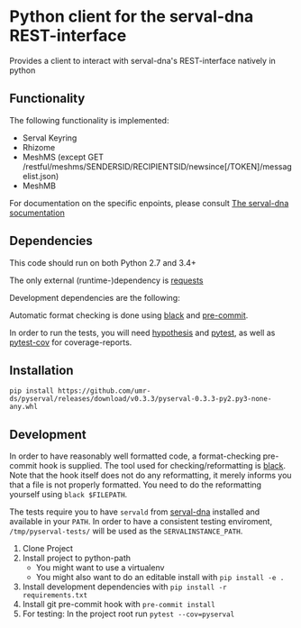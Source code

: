 # Python client for the serval-dna REST-interface

Provides a client to interact with serval-dna's REST-interface natively in python

## Functionality

The following functionality is implemented:

- Serval Keyring
- Rhizome
- MeshMS (except GET /restful/meshms/SENDERSID/RECIPIENTSID/newsince[/TOKEN]/messagelist.json)
- MeshMB

For documentation on the specific enpoints, please consult [The serval-dna socumentation](https://github.com/servalproject/serval-dna/blob/development/doc/REST-API.md)

## Dependencies

This code should run on both Python 2.7 and 3.4+

The only external (runtime-)dependency is [requests](https://github.com/requests/requests)

Development dependencies are the following:

Automatic format checking is done using [black](https://github.com/ambv/black) and [pre-commit](https://github.com/pre-commit/pre-commit).

In order to run the tests, you will need [hypothesis](https://github.com/HypothesisWorks/hypothesis-python) and [pytest](https://github.com/pytest-dev/pytest), as well as [pytest-cov](https://github.com/pytest-dev/pytest-cov) for coverage-reports.

## Installation

`pip install https://github.com/umr-ds/pyserval/releases/download/v0.3.3/pyserval-0.3.3-py2.py3-none-any.whl`

## Development

In order to have reasonably well formatted code, a format-checking pre-commit hook is supplied. The tool used for checking/reformatting is [black](https://github.com/ambv/black). Note that the hook itself does not do any reformatting, it merely informs you that a file is not properly formatted. You need to do the reformatting yourself using `black $FILEPATH`.

The tests require you to have `servald` from [serval-dna](https://github.com/servalproject/serval-dna) installed and available in your `PATH`. In order to have a consistent testing enviroment, `/tmp/pyserval-tests/` will be used as the `SERVALINSTANCE_PATH`.

1. Clone Project
2. Install project to python-path
    - You might want to use a virtualenv
    - You might also want to do an editable install with `pip install -e .`
3. Install development dependencies with `pip install -r requirements.txt`
4. Install git pre-commit hook with `pre-commit install`
5. For testing: In the project root run `pytest --cov=pyserval`
